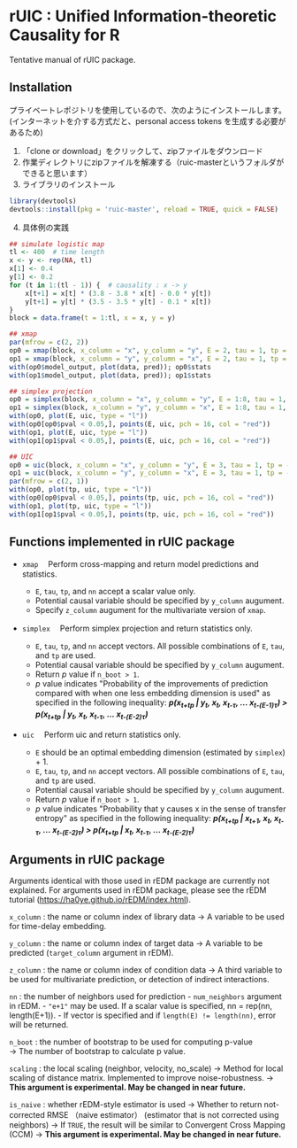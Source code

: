# rUIC : Unified Information-theoretic Causality for R

Tentative manual of rUIC package.

## Installation

プライベートレポジトリを使用しているので、次のようにインストールします。
(インターネットを介する方式だと、personal access tokens を生成する必要があるため)

1. 「clone or download」をクリックして、zipファイルをダウンロード
2. 作業ディレクトリにzipファイルを解凍する（ruic-masterというフォルダができると思います）
3. ライブラリのインストール
``` r
library(devtools)
devtools::install(pkg = 'ruic-master', reload = TRUE, quick = FALSE)
``` 
4. 具体例の実践

``` r
## simulate logistic map
tl <- 400  # time length
x <- y <- rep(NA, tl)
x[1] <- 0.4
y[1] <- 0.2
for (t in 1:(tl - 1)) {  # causality : x -> y
    x[t+1] = x[t] * (3.8 - 3.8 * x[t] - 0.0 * y[t])
    y[t+1] = y[t] * (3.5 - 3.5 * y[t] - 0.1 * x[t])
}
block = data.frame(t = 1:tl, x = x, y = y)

## xmap
par(mfrow = c(2, 2))
op0 = xmap(block, x_column = "x", y_column = "y", E = 2, tau = 1, tp = -1)
op1 = xmap(block, x_column = "y", y_column = "x", E = 2, tau = 1, tp = -1)
with(op0$model_output, plot(data, pred)); op0$stats
with(op1$model_output, plot(data, pred)); op1$stats

## simplex projection
op0 = simplex(block, x_column = "x", y_column = "y", E = 1:8, tau = 1, tp = -1, n_boot = 2000)
op1 = simplex(block, x_column = "y", y_column = "x", E = 1:8, tau = 1, tp = -1, n_boot = 2000)
with(op0, plot(E, uic, type = "l"))
with(op0[op0$pval < 0.05,], points(E, uic, pch = 16, col = "red"))
with(op1, plot(E, uic, type = "l"))
with(op1[op1$pval < 0.05,], points(E, uic, pch = 16, col = "red"))

## UIC
op0 = uic(block, x_column = "x", y_column = "y", E = 3, tau = 1, tp = -4:0, n_boot = 2000)
op1 = uic(block, x_column = "y", y_column = "x", E = 3, tau = 1, tp = -4:0, n_boot = 2000)
par(mfrow = c(2, 1))
with(op0, plot(tp, uic, type = "l"))
with(op0[op0$pval < 0.05,], points(tp, uic, pch = 16, col = "red"))
with(op1, plot(tp, uic, type = "l"))
with(op1[op1$pval < 0.05,], points(tp, uic, pch = 16, col = "red"))
``` 

## Functions implemented in rUIC package

- `xmap`
　Perform cross-mapping and return model predictions and statistics.
    - `E`, `tau`, `tp`, and `nn` accept a scalar value only.
    - Potential causal variable should be specified by `y_column` augument.
    - Specify `z_column` augument for the multivariate version of `xmap`.

- `simplex`
　Perform simplex projection and return statistics only.
    - `E`, `tau`, `tp`, and `nn` accept vectors. All possible combinations of  `E`, `tau`, and `tp` are used.
    - Potential causal variable should be specified by `y_column` augument.
    - Return _p_ value if `n_boot > 1`.
    - _p_ value indicates "Probability of the improvements of prediction compared with when one less embedding dimension is used" as specified in the following inequality:
    **_p(x<sub>t+tp</sub> | y<sub>t</sub>, x<sub>t</sub>, x<sub>t-&tau;</sub>, ... x<sub>t-(E-1)&tau;</sub>) > p(x<sub>t+tp</sub> | y<sub>t</sub>, x<sub>t</sub>, x<sub>t-&tau;</sub>, ... x<sub>t-(E-2)&tau;</sub>)_**

- `uic`
　Perform uic and return statistics only.
    - `E` should be an optimal embedding dimension (estimated by `simplex`) + 1.
    - `E`, `tau`, `tp`, and `nn` accept vectors. All possible combinations of  `E`, `tau`, and `tp` are used.
    - Potential causal variable should be specified by `y_column` augument.
    - Return _p_ value if `n_boot > 1`.
    - _p_ value indicates "Probability that y causes x in the sense of transfer entropy" as specified in the following inequality:
    **_p(x<sub>t+tp</sub> | x<sub>t+1</sub>, x<sub>t</sub>, x<sub>t-&tau;</sub>, ... x<sub>t-(E-2)&tau;</sub>) > p(x<sub>t+tp</sub> |  x<sub>t</sub>, x<sub>t-&tau;</sub>, ... x<sub>t-(E-2)&tau;</sub>)_**

## Arguments in rUIC package

Arguments identical with those used in rEDM package are currently not explained. For arguments used in rEDM package, please see the rEDM tutorial (https://ha0ye.github.io/rEDM/index.html).

`x_column` : the name or column index of library data
    &rarr; A variable to be used for time-delay embedding.

`y_column` : the name or column index of target data
    &rarr; A variable to be predicted (`target_column` argument in rEDM).

`z_column` : the name or column index of condition data
    &rarr; A third variable to be used for multivariate prediction, or detection of indirect interactions.

`nn` : the number of neighbors used for prediction
    - `num_neighbors` argument in rEDM.
    - `"e+1"` may be used. If a scalar value is specified, nn = rep(nn, length(E+1)).
    - If vector is specified and if `length(E) != length(nn)`, error will be returned.

`n_boot` :  the number of bootstrap to be used for computing p-value  
    &rarr; The number of bootstrap to calculate p value.

`scaling` : the local scaling (neighbor, velocity, no_scale)
    &rarr; Method for local scaling of distance matrix. Implemented to improve noise-robustness.
    &rarr; **This argument is experimental. May be changed in near future.**

`is_naive` : whether rEDM-style estimator is used
    &rarr; Whether to return not-corrected RMSE （naive estimator） (estimator that is not corrected using neighbors)
    &rarr; If `TRUE`, the result will be similar to Convergent Cross Mapping (CCM)
    &rarr; **This argument is experimental. May be changed in near future.**

